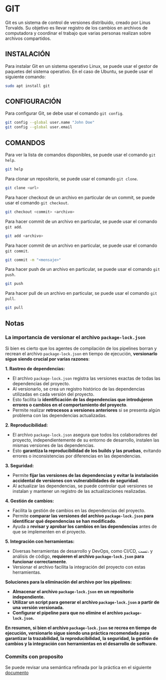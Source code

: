 # GIT

Git es un sistema de control de versiones distribuido, creado por Linus Torvalds. Su objetivo es llevar registro de los cambios en archivos de computadora y coordinar el trabajo que varias personas realizan sobre archivos compartidos.

## INSTALACIÓN

Para instalar Git en un sistema operativo Linux, se puede usar el gestor de paquetes del sistema operativo. En el caso de Ubuntu, se puede usar el siguiente comando:

```bash
sudo apt install git
```

## CONFIGURACIÓN

Para configurar Git, se debe usar el comando `git config`.

```bash
git config --global user.name "John Doe"
git config --global user.email
```

## COMANDOS

Para ver la lista de comandos disponibles, se puede usar el comando `git help`.

```bash
git help
```

Para clonar un repositorio, se puede usar el comando `git clone`.

```bash
git clone <url>
```

Para hacer checkout de un archivo en particular de un commit, se puede usar el comando `git checkout`.

```bash
git checkout <commit> <archivo>
```

Para hacer commit de un archivo en particular, se puede usar el comando `git add`.

```bash
git add <archivo>
```

Para hacer commit de un archivo en particular, se puede usar el comando `git commit`.

```bash
git commit -m "<mensaje>"
```

Para hacer push de un archivo en particular, se puede usar el comando `git push`.

```bash
git push
```

Para hacer pull de un archivo en particular, se puede usar el comando `git pull`.

```bash
git pull
```

## Notas

### La importancia de versionar el archivo `package-lock.json`

Si bien es cierto que los agentes de compilación de los pipelines borran y recrean el archivo `package-lock.json` en tiempo de ejecución, **versionarlo sigue siendo crucial por varias razones**:

**1. Rastreo de dependencias:**

- El archivo `package-lock.json` registra las versiones exactas de todas las dependencias del proyecto.
- Al versionarlo, se crea un registro histórico de las dependencias utilizadas en cada versión del proyecto.
- Esto facilita la **identificación de las dependencias que introdujeron errores o cambios en el comportamiento del proyecto**.
- Permite realizar **retrocesos a versiones anteriores** si se presenta algún problema con las dependencias actualizadas.

**2. Reproducibilidad:**

- El archivo `package-lock.json` asegura que todos los colaboradores del proyecto, independientemente de su entorno de desarrollo, instalen las mismas versiones de las dependencias.
- Esto **garantiza la reproducibilidad de los builds y las pruebas**, evitando errores o inconsistencias por diferencias en las dependencias.

**3. Seguridad:**

- Permite **fijar las versiones de las dependencias y evitar la instalación accidental de versiones con vulnerabilidades de seguridad**.
- Al actualizar las dependencias, se puede controlar qué versiones se instalan y mantener un registro de las actualizaciones realizadas.

**4. Gestión de cambios:**

- Facilita la gestión de cambios en las dependencias del proyecto.
- Permite **comparar las versiones del archivo `package-lock.json` para identificar qué dependencias se han modificado**.
- Ayuda a **revisar y aprobar los cambios en las dependencias** antes de que se implementen en el proyecto.

**5. Integración con herramientas:**

- Diversas herramientas de desarrollo y DevOps, como CI/CD, تست، y análisis de código, **requieren el archivo `package-lock.json` para funcionar correctamente**.
- Versionar el archivo facilita la integración del proyecto con estas herramientas.

**Soluciones para la eliminación del archivo por los pipelines:**

- **Almacenar el archivo `package-lock.json` en un repositorio independiente.**
- **Utilizar un script para generar el archivo `package-lock.json` a partir de una versión versionada.**
- **Configurar el pipeline para que no elimine el archivo `package-lock.json`.**

**En resumen, si bien el archivo `package-lock.json` se recrea en tiempo de ejecución, versionarlo sigue siendo una práctica recomendada para garantizar la trazabilidad, la reproducibilidad, la seguridad, la gestión de cambios y la integración con herramientas en el desarrollo de software.**

### Commits con proposito

Se puede revisar una semántica refinada por la práctica en el siguiente [documento](./commits.md)
